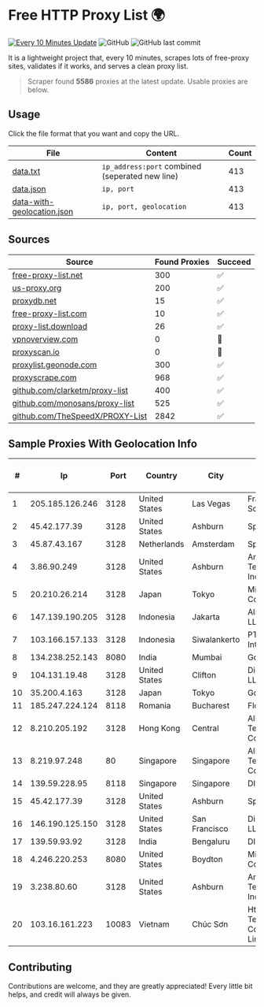 
# Free HTTP Proxy List 🌍

[![Every 10 Minutes Update](https://github.com/mertguvencli/http-proxy-list/actions/workflows/main.yml/badge.svg?branch=main)](https://github.com/mertguvencli/http-proxy-list/actions/workflows/main.yml)
![GitHub](https://img.shields.io/github/license/mertguvencli/http-proxy-list)
![GitHub last commit](https://img.shields.io/github/last-commit/mertguvencli/http-proxy-list)

It is a lightweight project that, every 10 minutes, scrapes lots of free-proxy sites, validates if it works, and serves a clean proxy list.


> Scraper found **5586** proxies at the latest update. Usable proxies are below.

## Usage

Click the file format that you want and copy the URL.


|File|Content|Count|
|----|-------|-----|
|[data.txt](https://raw.githubusercontent.com/mertguvencli/http-proxy-list/main/proxy-list/data.txt)|`ip_address:port` combined (seperated new line)|413|
|[data.json](https://raw.githubusercontent.com/mertguvencli/http-proxy-list/main/proxy-list/data.json)|`ip, port`|413|
|[data-with-geolocation.json](https://raw.githubusercontent.com/mertguvencli/http-proxy-list/main/proxy-list/data-with-geolocation.json)|`ip, port, geolocation`|413|

## Sources

|Source|Found Proxies|Succeed|
|------|-------------|-------|
|[free-proxy-list.net](https://free-proxy-list.net)|300|✅|
|[us-proxy.org](https://www.us-proxy.org)|200|✅|
|[proxydb.net](http://proxydb.net)|15|✅|
|[free-proxy-list.com](https://free-proxy-list.com/?page=&port=&type%5B%5D=http&type%5B%5D=https&up_time=0&search=Search)|10|✅|
|[proxy-list.download](https://www.proxy-list.download/HTTP)|26|✅|
|[vpnoverview.com](https://vpnoverview.com/privacy/anonymous-browsing/free-proxy-servers)|0|🚫|
|[proxyscan.io](https://www.proxyscan.io)|0|🚫|
|[proxylist.geonode.com](https://proxylist.geonode.com/api/proxy-list?limit=300&page=1&sort_by=lastChecked&sort_type=desc&protocols=http,https)|300|✅|
|[proxyscrape.com](https://api.proxyscrape.com/v2/?request=displayproxies&protocol=http&timeout=10000&country=all&ssl=all&anonymity=all)|968|✅|
|[github.com/clarketm/proxy-list](https://raw.githubusercontent.com/clarketm/proxy-list/master/proxy-list-raw.txt)|400|✅|
|[github.com/monosans/proxy-list](https://raw.githubusercontent.com/monosans/proxy-list/main/proxies/http.txt)|525|✅|
|[github.com/TheSpeedX/PROXY-List](https://raw.githubusercontent.com/TheSpeedX/PROXY-List/master/http.txt)|2842|✅|


## Sample Proxies With Geolocation Info

|#|Ip|Port|Country|City|Internet Service Provider|
|-|--|----|-------|----|-------------------------|
|1|205.185.126.246|3128|United States|Las Vegas|FranTech Solutions|
|2|45.42.177.39|3128|United States|Ashburn|Sprint|
|3|45.87.43.167|3128|Netherlands|Amsterdam|SpectraIP B.V.|
|4|3.86.90.249|3128|United States|Ashburn|Amazon Technologies Inc.|
|5|20.210.26.214|3128|Japan|Tokyo|Microsoft Corporation|
|6|147.139.190.205|3128|Indonesia|Jakarta|Alibaba.com LLC|
|7|103.166.157.133|3128|Indonesia|Siwalankerto|PT. Beon Intermedia|
|8|134.238.252.143|8080|India|Mumbai|Google LLC|
|9|104.131.19.48|3128|United States|Clifton|DigitalOcean, LLC|
|10|35.200.4.163|3128|Japan|Tokyo|Google LLC|
|11|185.247.224.124|8118|Romania|Bucharest|Flokinet Ltd|
|12|8.210.205.192|3128|Hong Kong|Central|Alibaba (US) Technology Co., Ltd.|
|13|8.219.97.248|80|Singapore|Singapore|Alibaba (US) Technology Co., Ltd.|
|14|139.59.228.95|8118|Singapore|Singapore|DIGITALOCEAN|
|15|45.42.177.39|3128|United States|Ashburn|Sprint|
|16|146.190.125.150|3128|United States|San Francisco|DigitalOcean, LLC|
|17|139.59.93.92|3128|India|Bengaluru|DIGITALOCEAN|
|18|4.246.220.253|8080|United States|Boydton|Microsoft Corporation|
|19|3.238.80.60|3128|United States|Ashburn|Amazon Technologies Inc.|
|20|103.16.161.223|10083|Vietnam|Chúc Sơn|Httvserver Technology Company Limited|



## Contributing

Contributions are welcome, and they are greatly appreciated! Every
little bit helps, and credit will always be given.

